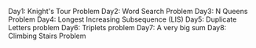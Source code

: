 Day1: Knight's Tour Problem
Day2: Word Search Problem
Day3: N Queens Problem
Day4: Longest Increasing Subsequence (LIS)
Day5: Duplicate Letters problem
Day6: Triplets problem
Day7: A very big sum
Day8: Climbing Stairs Problem
